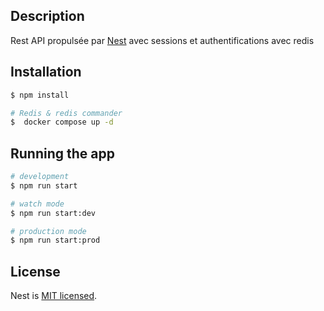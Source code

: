 ## Description

Rest API propulsée par [Nest](https://github.com/nestjs/nest) avec sessions et authentifications avec redis

## Installation

```bash
$ npm install
```


```bash
# Redis & redis commander
$  docker compose up -d
```

## Running the app

```bash
# development
$ npm run start

# watch mode
$ npm run start:dev

# production mode
$ npm run start:prod
```

## License

Nest is [MIT licensed](LICENSE).
